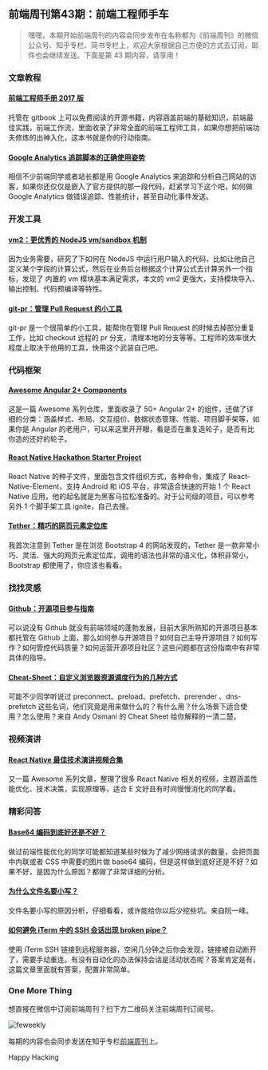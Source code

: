 ## 前端周刊第43期：前端工程师手车

> 嘿嘿，本期开始前端周刊的内容会同步发布在名称都为《前端周刊》的微信公众号、知乎专栏、简书专栏上，欢迎大家根据自己方便的方式去订阅，邮件也会继续发送。下面是第 43 期内容，请享用！

### 文章教程

#### [前端工程师手册 2017 版](https://frontendmasters.gitbooks.io/front-end-handbook-2017/content/)

托管在 gitbook 上可以免费阅读的开源书籍，内容涵盖前端的基础知识，前端最佳实践，前端工作流，里面收录了非常全面的前端工程师工具，如果你想把前端功夫修炼的出神入化，这本书就是你的行动指南。

#### [Google Analytics 追踪脚本的正确使用姿势](https://philipwalton.com/articles/the-google-analytics-setup-i-use-on-every-site-i-build/)

相信不少前端同学或者站长都是用 Google Analytics 来追踪和分析自己网站的访客，如果你还仅仅是嵌入了官方提供的那一段代码，赶紧学习下这个吧，如何做 Google Analytics 做错误追踪、性能统计，甚至自动化事件发送。

### 开发工具

#### [vm2：更优秀的 NodeJS vm/sandbox 机制](https://github.com/patriksimek/vm2)

因为业务需要，研究了下如何在 NodeJS 中运行用户输入的代码，比如让他自己定义某个字段的计算公式，然后在业务后台根据这个计算公式去计算另外一个指标，发现了 内置的 vm 模块基本满足需求，本文的 vm2 更强大，支持模块导入、输出控制、代码预编译等特性。

#### [git-pr：管理 Pull Request 的小工具](https://gist.github.com/gnarf/5406589)

git-pr 是一个很简单的小工具，能帮你在管理 Pull Request 的时候去掉部分重复工作，比如 checkout 远程的 pr 分支，清理本地的分支等等。工程师的效率很大程度上取决于他用的工具，快用这个武装自己吧。

### 代码框架

#### [Awesome Angular 2+ Components](https://github.com/brillout/awesome-angular-components)

这是一篇 Awesome 系列仓库，里面收录了 50+ Angular 2+ 的组件，还做了详细的分类：涵盖样式、布局、交互组价、数据状态管理、性能、项目脚手架等，如果你是 Angular 的老用户，可以来这里开开眼，看是否在重复造轮子，是否有比你造的还好的轮子。

#### [React Native Hackathon Starter Project](https://github.com/dabit3/react-native-hackathon-starter)

React Native 的种子文件，里面包含文件组织方式，各种命令，集成了 React-Native-Element，支持 Android 和 iOS 平台，非常适合快速的开始 1 个 React Native 应用，他的起名就是为黑客马拉松准备的。对于公司级的项目，可以参考另外 1 个脚手架工具 ignite，自己去搜。

#### [Tether：精巧的网页元素定位库](http://tether.io/)

我首次注意到 Tether 是在浏览 Bootstrap 4 的网站发现的，Tether 是一款非常小巧、灵活、强大的网页元素定位库，调用的语法也非常的语义化，体积非常小，Bootstrap 都使用了，你应该也看看。

### 找找灵感

#### [Github：开源项目参与指南](https://opensource.guide/)

可以说没有 Github 就没有前端领域的蓬勃发展，目前大家所熟知的开源项目基本都托管在 Github 上面，那么如何参与开源项目？如何自己主导开源项目？如何写作？如何管控代码质量？如何运营开源项目社区？这些问题都在这份指南中有非常具体的指导。

#### [Cheat-Sheet：自定义浏览器资源调度行为的几种方式](https://twitter.com/addyosmani/status/743571393174872064)

可能不少同学听说过 preconnect、preload、prefetch、prerender 、dns-prefetch 这些名词，他们究竟是用来做什么的？有什么用？什么场景下适合使用？怎么使用？来自 Andy Osmani 的 Cheat Sheet 给你解释的一清二楚。

### 视频演讲

#### [React Native 最佳技术演讲视频合集](https://github.com/tiaanduplessis/awesome-react-native-talks)

又一篇 Awesome 系列文章，整理了很多 React Native 相关的视频，主题涵盖性能优化、技术决策，实现原理等，适合 E 文好且有时间慢慢消化的同学看。

### 精彩问答

#### [Base64 编码到底好还是不好？](https://csswizardry.com/2017/02/base64-encoding-and-performance/)

做过前端性能优化的同学可能都知道某些时候为了减少网络请求的数量，会把页面中内联或者 CSS 中需要的图片做 base64 编码，但是这样做到底好还是不好？如果不好，是因为什么原因？都做了非常详细的分析。

#### [为什么文件名要小写？](http://www.ruanyifeng.com/blog/2017/02/filename-should-be-lowercase.html)

文件名要小写的原因分析，仔细看看，或许能给你以后少挖些坑。来自阮一峰。

#### [如何避免 iTerm 中的 SSH 会话出现 broken pipe？](https://twitter.com/arrix/status/2386444332)

使用 iTerm SSH 链接到远程服务器，空闲几分钟之后你会发现，链接被自动断开了，需要手动重连。有没有自动化的办法保持会话是活动状态呢？答案肯定是有，这篇文章里面就有答案，配置非常简单。

### One More Thing

想直接在微信中订阅前端周刊？扫下方二维码关注前端周刊订阅号。

![feweekly](http://www.feweekly.com/img/src/weekly/feweekly/qrcode.jpg)

每期的内容也会同步发送在知乎专栏[前端周刊](http://zhuanlan.zhihu.com/feweekly)上。

Happy Hacking
